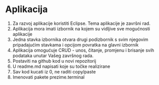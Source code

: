 # Aplikacija

1. Za razvoj aplikacije koristiti Eclipse. Tema aplikacije je završni rad.
2. Aplikacija mora imati izbornik na kojem su vidljive sve mogućnosti aplikacije
3. Jedna stavka izbornika otvara drugi podizbornik s svim njegovim pripadajućim stavkama i opcijom povratka na glavni izbornik
4. Aplikacija omogućuje CRUD - unos, čitanje, promjenu i brisanje svih podataka unutar Vašeg završnog rada.
5. Postaviti na github kod u novi repozitorij
6. U readme.md napisati koje su točke realizirane
7. Sav kod kucati iz 0, ne raditi copy/paste
8. Imenovati pakete prezime.terminal

